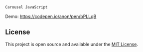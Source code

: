 ```
Carousel JavaScript
```

Demo: https://codepen.io/anon/pen/bPLLqB


## License

This project is open source and available under the [MIT License](LICENSE).
